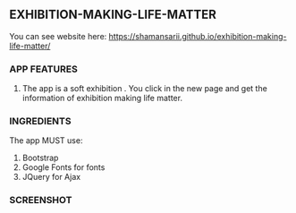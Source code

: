 EXHIBITION-MAKING-LIFE-MATTER
-----------------------------
You can see website here: https://shamansarii.github.io/exhibition-making-life-matter/

### APP FEATURES

1. The app is a soft exhibition . You click in the new page and get the information of exhibition making life matter.

### INGREDIENTS

The app MUST use:
1. Bootstrap
2. Google Fonts for fonts
3. JQuery for Ajax

### SCREENSHOT

